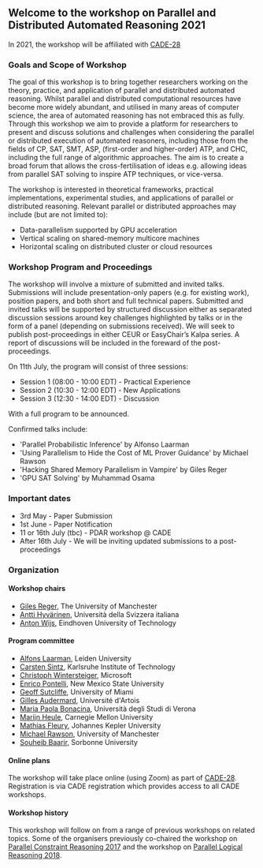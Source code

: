 ## Welcome to the workshop on Parallel and Distributed Automated Reasoning 2021

In 2021, the workshop will be affiliated with [CADE-28](https://www.cs.cmu.edu/~mheule/CADE28/)

### Goals and Scope of Workshop

The goal of this workshop is to bring together researchers working on
the theory, practice, and application of parallel and distributed
automated reasoning. Whilst parallel and distributed computational
resources have become more widely abundant, and utilised in many areas
of computer science, the area of automated reasoning has not embraced
this as fully. Through this workshop we aim to provide a platform for
researchers to present and discuss solutions and challenges when
considering the parallel or distributed execution of automated
reasoners, including those from the fields of CP, SAT, SMT, ASP,
(first-order and higher-order) ATP, and CHC, including the full range of
algorithmic approaches. The aim is to create a broad forum that allows
the cross-fertilisation of ideas e.g. allowing ideas from parallel SAT
solving to inspire ATP techniques, or vice-versa.

The workshop is interested in theoretical frameworks, practical
implementations, experimental studies, and applications of parallel or
distributed reasoning. Relevant parallel or distributed approaches may
include (but are not limited to):

 - Data-parallelism supported by GPU acceleration
 - Vertical scaling on shared-memory multicore machines
 - Horizontal scaling on distributed cluster or cloud resources

### Workshop Program and Proceedings

The workshop will involve a mixture of submitted and invited talks.
Submissions will include presentation-only papers (e.g. for existing
work), position papers, and both short and full technical papers.
Submitted and invited talks will be supported by structured discussion
either as separated discussion sessions around key challenges
highlighted by talks or in the form of a panel (depending on submissions
received). We will seek to publish post-proceedings in
either CEUR or EasyChair’s Kalpa series. A report of discussions will be included in the foreward of
the post-proceedings.

On 11th July,  the program will consist of three sessions:
- Session 1 (08:00 - 10:00 EDT) - Practical Experience
- Session 2 (10:30 - 12:00 EDT) - New Applications 
- Session 3 (12:30 - 14:00 EDT) - Discussion

With a full program to be announced.

Confirmed talks  include:
- 'Parallel Probabilistic Inference' by Alfonso  Laarman
- 'Using Parallelism to Hide the Cost of ML Prover Guidance' by Michael Rawson
- 'Hacking Shared Memory Parallelism in Vampire'  by Giles Reger
- 'GPU SAT Solving' by Muhammad Osama

### Important dates

- 3rd May - Paper Submission
- 1st June - Paper Notification
- 11 or 16th July (tbc) - PDAR workshop @ CADE
- After 16th July - We will be inviting updated submissions to a post-proceedings



### Organization

#### Workshop chairs

- [Giles Reger](http://www.cs.man.ac.uk/~regerg/), The University of Manchester
- [Antti Hyvärinen](https://www.inf.usi.ch/postdoc/hyvarinen/), Università della Svizzera italiana
- [Anton Wijs](https://www.win.tue.nl/~awijs/), Eindhoven University of Technology

#### Program committee

- [Alfons Laarman](https://www.universiteitleiden.nl/en/staffmembers/alfons-laarman#tab-1), Leiden University
- [Carsten Sintz](http://www.carstensinz.de), Karlsruhe Institute of Technology
- [Christoph Wintersteiger](https://www.microsoft.com/en-us/research/people/cwinter/), Microsoft
- [Enrico Pontelli](https://www.cs.nmsu.edu/~epontell/alpec/), New Mexico State University
- [Geoff Sutcliffe](https://www.cs.miami.edu/home/geoff/), University of Miami
- [Gilles Audermard](http://www.cril.univ-artois.fr/~audemard/), Université d'Artois
- [Maria Paola Bonacina](http://profs.sci.univr.it/~bonacina/), Università degli Studi di Verona
- [Marijn Heule](https://www.cs.utexas.edu/users/marijn/), Carnegie Mellon University
- [Mathias Fleury](http://fmv.jku.at/fleury/), Johannes Kepler University
- [Michael Rawson](http://rawsons.uk/michael/), University of Manchester
- [Souheib Baarir](https://www.lip6.fr/actualite/personnes-fiche.php?ident=P617), Sorbonne University

#### Online plans

The workshop will take place online (using Zoom) as part of [CADE-28](https://www.cs.cmu.edu/~mheule/CADE28/). Registration is via CADE registration which provides access to all CADE workshops.

#### Workshop history

This workshop will follow on from a range of previous workshops on
related topics.  Some of the organisers previously co-chaired the workshop on
[Parallel Constraint Reasoning 2017](http://pcr17.inf.usi.ch) and the workshop on [Parallel Logical Reasoning 2018](https://antonwijs.wixsite.com/plr2018).


